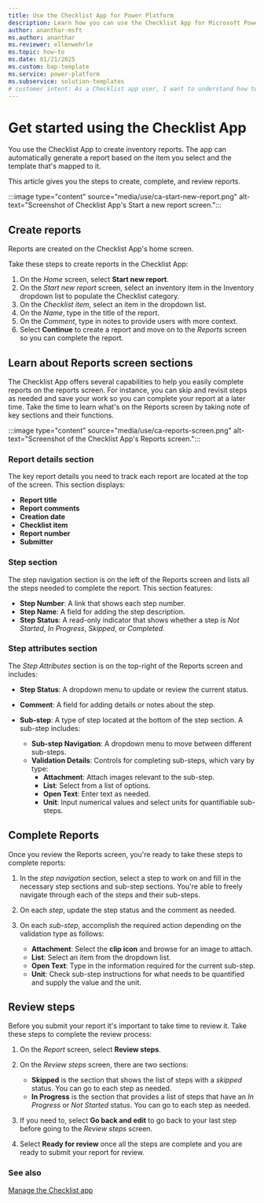 ```yaml
---
title: Use the Checklist App for Power Platform
description: Learn how you can use the Checklist App for Microsoft Power Platform to to create, complete, and review reports.
author: ananthar-msft
ms.author: ananthar
ms.reviewer: ellenwehrle
ms.topic: how-to
ms.date: 01/21/2025
ms.custom: bap-template
ms.service: power-platform
ms.subservice: solution-templates
# customer intent: As a Checklist app user, I want to understand how to create, complete, and review reports in the Checklist App for Power Platform.
---
```


# Get started using the Checklist App

You use the Checklist App to create inventory reports. The app can automatically generate a report based on the item you select and the template that's mapped to it.

This article gives you the steps to create, complete, and review reports.

:::image type="content" source="media/use/ca-start-new-report.png" alt-text="Screenshot of Checklist App's Start a new report screen.":::

## Create reports

Reports are created on the Checklist App's home screen.

Take these steps to create reports in the Checklist App:

1. On the *Home* screen, select **Start new report**.
1. On the *Start new report* screen, select an inventory item in the Inventory dropdown list to populate the Checklist category.
1. On the *Checklist item*, select an item in the dropdown list.
1. On the *Name*, type in the title of the report.
1. On the *Comment*, type in notes to provide users with more context.
1. Select **Continue** to create a report and move on to the *Reports* screen so you can complete the report.

## Learn about Reports screen sections

The Checklist App offers several capabilities to help you easily complete reports on the reports screen. For instance, you can skip and revisit steps as needed and save your work so you can complete your report at a later time. Take the time to learn what's on the Reports screen by taking note of key sections and their functions.

:::image type="content" source="media/use/ca-reports-screen.png" alt-text="Screenshot of the Checklist App's Reports screen.":::

### Report details section

The key report details you need to track each report are located at the top of the screen. This section displays:

- **Report title**
- **Report comments**
- **Creation date**
- **Checklist item**
- **Report number**
- **Submitter**

### Step section

The step navigation section is on the left of the Reports screen and lists all the steps needed to complete the report. This section features:

- **Step Number**: A link that shows each step number.
- **Step Name**: A field for adding the step description.
- **Step Status**: A read-only indicator that shows whether a step is *Not Started*, *In Progress*, *Skipped*, or *Completed*.

### Step attributes section

The *Step Attributes* section is on the top-right of the Reports screen and includes:

- **Step Status**: A dropdown menu to update or review the current status.
- **Comment**: A field for adding details or notes about the step.
- **Sub-step**: A type of step located at the bottom of the step section. A sub-step includes:

  - **Sub-step Navigation**: A dropdown menu to move between different sub-steps.
  - **Validation Details**: Controls for completing sub-steps, which vary by type:
    - **Attachment**: Attach images relevant to the sub-step.
    - **List**: Select from a list of options.
    - **Open Text**: Enter text as needed.
    - **Unit**: Input numerical values and select units for quantifiable sub-steps.

## Complete Reports

Once you review the Reports screen, you're ready to take these steps to complete reports:

1. In the *step navigation* section, select a step to work on and fill in the necessary step sections and sub-step sections. You're able to freely navigate through each of the steps and their sub-steps.
1. On each *step*, update the step status and the comment as needed.
1. On each *sub-step*, accomplish the required action depending on the validation type as follows:

    - **Attachment**: Select the **clip icon** and browse for an image to attach.
    - **List**: Select an item from the dropdown list.
    - **Open Text**: Type in the information required for the current sub-step.
    - **Unit**: Check sub-step instructions for what needs to be quantified and supply the value and the unit.

## Review steps

Before you submit your report it's important to take time to review it. Take these steps to complete the review process:

1. On the *Report* screen, select **Review steps**.
1. On the *Review steps* screen, there are two sections:

   - **Skipped** is the section that shows the list of steps with a *skipped* status. You can go to each step as needed.
   - **In Progress** is the section that provides a list of steps that have an *In Progress* or *Not Started* status. You can go to each step as needed.
1. If you need to, select **Go back and edit** to go back to your last step before going to the *Review steps* screen.
1. Select **Ready for review** once all the steps are complete and you are ready to submit your report for review.

### See also

[Manage the Checklist app](manage.md)
